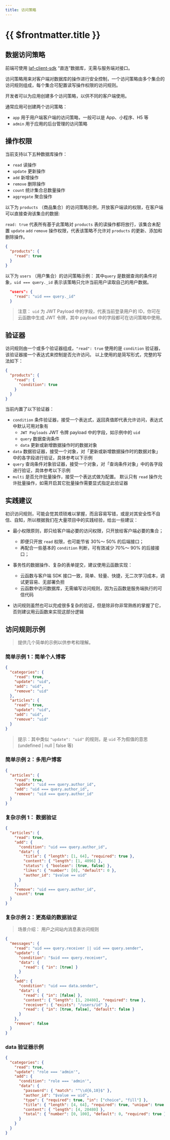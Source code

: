 ```yaml
---
title: 访问策略
---
```


# {{ $frontmatter.title }}

## 数据访问策略

前端可使用 [laf-client-sdk](https://github.com/lafjs/laf/tree/main/packages/client-sdk) “直连”数据库，无需与服务端对接口。

访问策略用来对客户端对数据库的操作进行安全控制，一个访问策略由多个集合的访问规则组成，每个集合可配置读写操作权限的访问规则。

开发者可以为应用创建多个访问策略，以供不同的客户端使用。

通常应用可创建两个访问策略：

- `app` 用于用户端客户端的访问策略，一般可以是 App、小程序、H5 等
- `admin` 用于应用的后台管理的访问策略

## 操作权限

当前支持以下五种数据库操作：

- `read` 读操作
- `update` 更新操作
- `add` 新增操作
- `remove` 删除操作
- `count` 统计集合总数量操作
- `aggregate` 聚合操作

以下为 `products` （商品集合）的访问策略示例，开放客户端读的权限，在客户端可以直接查询该集合的数据:

`read: true` 代表所有基于此策略对 `products` 表的读操作都将放行，该集合未配置 `update` `add` `remove` 操作权限，代表该策略不允许对 `products` 的更新、添加和删除操作。

```json
{
  "products": {
    "read": true
  }
}
```

以下为 `users` （用户集合）的访问策略示例：
其中`query` 是数据查询的条件对象，`uid === query._id` 表示该策略只允许当前用户读取自己的用户数据。

```json
  "users": {
    "read": "uid === query._id"
  }
```

> 注意： `uid` 为 JWT Payload 中的字段，代表当前登录用户的 ID，你可在云函数中生成 JWT 令牌，其中 payload 中的字段都可在访问策略中使用。

## 验证器

访问规则由一个或多个验证器组成，`"read": true` 使用的是 `condition` 验证器，该验证器接一个表达式来控制是否允许访问。
以上使用的是简写形式，完整的写法如下：

```json
{
  "products": {
    "read": {
      "condition": true
    }
  }
}
```

当前内置了以下验证器：

- `condition` 条件验证器，接受一个表达式，返回真值即代表允许访问，表达式中默认可用对象有
  - `JWT Payloads` JWT 令牌 payload 中的字段，如示例中的 `uid`
  - `query` 数据查询条件
  - `data` 更新或新增数据操作时的数据对象
- `data` 数据验证器，接受一个对象，对「更新或新增数据操作时的数据对象」中的各字段进行验证，具体参考以下示例
- `query` 查询条件对象验证器，接受一个对象，对「查询条件对象」中的各字段进行验证，具体参考以下示例
- `multi` 是否允许批量操作，接受一个表达式做为配置。 默认只有 `read` 操作允许批量操作，如需开启其它批量操作需要显式指定此验证器

## 实践建议

初识访问规则，可能会觉其烦琐难以掌握，而且容易写错，或是对其安全性不自信、自知，所以根据我们在大量项目中的实践经验，给出一些建议：

- 最小权限原则，即只给客户端必要的访问权限，只开放给客户端必要的集合；

  - 即便只开放 `read` 权限，也可能节省 30%～ 50% 的后端接口；
  - 再配合一些基本的 `condition` 判断，可有效减少 70%～ 90% 的后接接口；

- 事务性的数据操作、复杂的表单提交，建议使用云函数实现：

  - 云函数与客户端 SDK 接口一致，简单、轻量、快捷，无二次学习成本，调试更容易、无部署负担
  - 云函数中访问数据库，无需编写访问规则，因为云函数是服务端执行的可信代码

- 访问规则虽然也可以完成很多复杂的验证，但是除非你非常熟练的掌握了它，否则建议用云函数来实现这部分逻辑

## 访问规则示例

> 提供几个简单的示例以供参考和理解。

### 简单示例 1：简单个人博客

```json
{
  "categories": {
    "read": true,
    "update": "uid",
    "add": "uid",
    "remove": "uid"
  },
  "articles": {
    "read": true,
    "update": "uid",
    "add": "uid",
    "remove": "uid"
  }
}
```

> 提示：其中类似 `"update": "uid"` 的规则，是 `uid` 不为假值的意思(undefined | null | false 等)

### 简单示例 2：多用户博客

```json
{
  "articles": {
    "read": true,
    "update": "uid === query.author_id",
    "add": "uid === query.author_id",
    "remove": "uid === query.author_id"
  }
}
```

### 复杂示例 1： 数据验证

```json
{
  "articles": {
    "read": true,
    "add": {
      "condition": "uid === query.author_id",
      "data": {
        "title": { "length": [1, 64], "required": true },
        "content": { "length": [1, 4096] },
        "status": { "boolean": [true, false] },
        "likes": { "number": [0], "default": 0 },
        "author_id": "$value == uid"
      }
    },
    "remove": "uid === query.author_id",
    "count": true
  }
}
```

### 复杂示例 2：更高级的数据验证

> 场景介绍： 用户之间站内消息表访问规则

```json
{
  "messages": {
    "read": "uid === query.receiver || uid === query.sender",
    "update": {
      "condition": "$uid === query.receiver",
      "data": {
        "read": { "in": [true] }
      }
    },
    "add": {
      "condition": "uid === data.sender",
      "data": {
        "read": { "in": [false] },
        "content": { "length": [1, 20480], "required": true },
        "receiver": { "exists": "/users/id" },
        "read": { "in": [true, false], "default": false }
      }
    },
    "remove": false
  }
}
```

### data 验证器示例

```json
{
  "categories": {
    "read": true,
    "update": "role === 'admin'",
    "add": {
      "condition": "role === 'admin'",
      "data": {
        "password": { "match": "^\\d{6,10}$" },
        "author_id": "$value == uid",
        "type": { "required": true, "in": ["choice", "fill"] },
        "title": { "length": [4, 64], "required": true, "unique": true },
        "content": { "length": [4, 20480] },
        "total": { "number": [0, 100], "default": 0, "required": true }
      }
    }
  }
}
```
